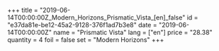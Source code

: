 +++
title = "2019-06-14T00:00:00Z_Modern_Horizons_Prismatic_Vista_[en]_false"
id = "e37da81e-be12-45a2-9128-376f1ad7b3e8"
date = "2019-06-14T00:00:00Z"
name = "Prismatic Vista"
lang = ["en"]
price = "28.38"
quantity = 4
foil = false
set = "Modern Horizons"
+++
